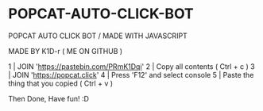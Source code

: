 # POPCAT-AUTO-CLICK-BOT
POPCAT AUTO CLICK BOT / MADE WITH JAVASCRIPT

MADE BY K1D-r ( ME ON GITHUB )

1 | JOIN 'https://pastebin.com/PRmK1Dqi'
2 | Copy all contents ( Ctrl + c )
3 | JOIN 'https://popcat.click'
4 | Press 'F12' and select console
5 | Paste the thing that you copied ( Ctrl + v )

Then Done, Have fun! :D
